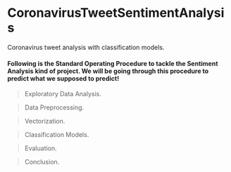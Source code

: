 # CoronavirusTweetSentimentAnalysis
Coronavirus tweet analysis with classification models.
<h4>Following is the Standard Operating Procedure to tackle the Sentiment Analysis kind of project. We will be going through this procedure to predict what we supposed to predict!</h4>

>Exploratory Data Analysis.

>Data Preprocessing.

>Vectorization.

>Classification Models.

>Evaluation.

>Conclusion.
